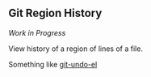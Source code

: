 
## Git Region History

_Work in Progress_

View history of a region of lines of a file.

Something like [git-undo-el](https://github.com/jwiegley/git-undo-el)

